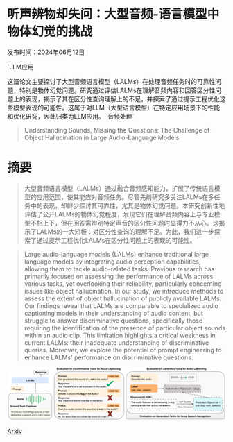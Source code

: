 # 听声辨物却失问：大型音频-语言模型中物体幻觉的挑战

发布时间：2024年06月12日

`LLM应用

这篇论文主要探讨了大型音频语言模型（LALMs）在处理音频任务时的可靠性问题，特别是物体幻觉问题。研究通过评估LALMs在理解音频内容和回答区分性问题上的表现，揭示了其在区分性查询理解上的不足，并探索了通过提示工程优化这些模型表现的可能性。这属于对LLM（大型语言模型）在特定应用场景下的性能和优化研究，因此归类为LLM应用。` `音频处理`

> Understanding Sounds, Missing the Questions: The Challenge of Object Hallucination in Large Audio-Language Models

# 摘要

> 大型音频语言模型（LALMs）通过融合音频感知能力，扩展了传统语言模型的应用范围，使其能应对音频任务。尽管先前研究多关注LALMs在多任务中的表现，却鲜少探讨其可靠性，尤其是物体幻觉问题。本研究创新性地评估了公开LALMs的物体幻觉程度，发现它们在理解音频内容上与专业模型不相上下，但在回答需辨别特定声音的区分性问题时显得力不从心。这揭示了LALMs的一大短板：对区分性查询的理解不足。为此，我们进一步探索了通过提示工程优化LALMs在区分性问题上的表现的可能性。

> Large audio-language models (LALMs) enhance traditional large language models by integrating audio perception capabilities, allowing them to tackle audio-related tasks. Previous research has primarily focused on assessing the performance of LALMs across various tasks, yet overlooking their reliability, particularly concerning issues like object hallucination. In our study, we introduce methods to assess the extent of object hallucination of publicly available LALMs. Our findings reveal that LALMs are comparable to specialized audio captioning models in their understanding of audio content, but struggle to answer discriminative questions, specifically those requiring the identification of the presence of particular object sounds within an audio clip. This limitation highlights a critical weakness in current LALMs: their inadequate understanding of discriminative queries. Moreover, we explore the potential of prompt engineering to enhance LALMs' performance on discriminative questions.

![听声辨物却失问：大型音频-语言模型中物体幻觉的挑战](../../../paper_images/2406.08402/x1.png)

[Arxiv](https://arxiv.org/abs/2406.08402)